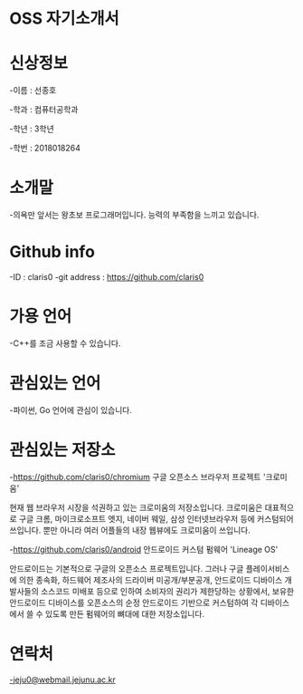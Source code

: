 # OSS 자기소개서


# 신상정보
  -이름 : 선종호
  
  -학과 : 컴퓨터공학과
  
  -학년 : 3학년
  
  -학번 : 2018018264
  
# 소개말
  -의욕만 앞서는 왕초보 프로그래머입니다. 능력의 부족함을 느끼고 있습니다.

# Github info
  -ID : claris0
  -git address : https://github.com/claris0


# 가용 언어
  -C++를 조금 사용할 수 있습니다.
  
# 관심있는 언어
  -파이썬, Go 언어에 관심이 있습니다.

# 관심있는 저장소
  -https://github.com/claris0/chromium 구글 오픈소스 브라우저 프로젝트 '크로미움'
  
  현재 웹 브라우저 시장을 석권하고 있는 크로미움의 저장소입니다. 크로미움은 대표적으로 구글 크롬, 마이크로소프트 엣지, 네이버 웨일, 삼성 인터넷브라우저 등에 커스텀되어 쓰입니다. 뿐만 아니라 여러 어플들의 내장 웹뷰에도 크로미움이 쓰입니다.
  
  -https://github.com/claris0/android  안드로이드 커스텀 펌웨어 'Lineage OS'
  
  안드로이드는 기본적으로 구글의 오픈소스 프로젝트입니다. 그러나 구글 플레이서비스에 의한 종속화, 하드웨어 제조사의 드라이버 미공개/부분공개, 안드로이드 디바이스 개발사들의 소스코드 미배포 등으로 인하여 소비자의 권리가 제한당하는 상황에서, 보유한 안드로이드 디바이스를 오픈소스의 순정 안드로이드 기반으로 커스텀하여 각 디바이스에서 쓸 수 있도록 만든 펌웨어의 뼈대에 대한 저장소입니다.
  
# 연락처
  -jeju0@webmail.jejunu.ac.kr
